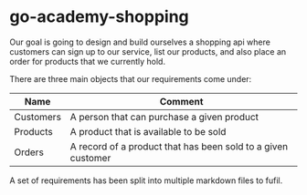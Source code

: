 # go-academy-shopping

Our goal is going to design and build ourselves a shopping api where customers can sign up to our service, list our products, and also place an order for products that we currently hold. 

There are three main objects that our requirements come under:

| Name      	| Comment                                                      	|
|-----------	|--------------------------------------------------------------	|
| Customers 	| A person that can purchase a given product                   	|
| Products  	| A product that is available to be sold                       	|
| Orders    	| A record of a product that has been sold to a given customer 	|


A set of requirements has been split into multiple markdown files to fufil. 